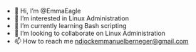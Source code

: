 - 👋 Hi, I’m @EmmaEagle
- 👀 I’m interested in Linux Administration  
- 🌱 I’m currently learning Bash scripting
- 💞️ I’m looking to collaborate on Linux Administration
- 📫 How to reach me ndjockemmanuelberneger@gmail.com

<!---
EmmaEagle/EmmaEagle is a ✨ special ✨ repository because its `README.md` (this file) appears on your GitHub profile.
You can click the Preview link to take a look at your changes.
--->

